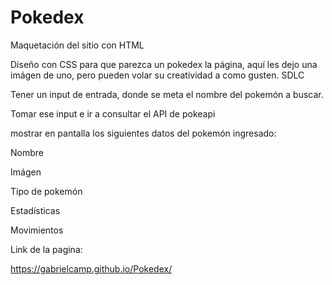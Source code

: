 # Pokedex

Maquetación del sitio con HTML

Diseño con CSS para que parezca un pokedex la página, aquí les dejo una imágen de uno, pero pueden volar su creatividad a como gusten. SDLC

Tener un input de entrada, donde se meta el nombre del pokemón a buscar.

Tomar ese input e ir a consultar el API de pokeapi

mostrar en pantalla los siguientes datos del pokemón ingresado:

Nombre

Imágen

Tipo de pokemón

Estadísticas

Movimientos

Link de la pagina:

https://gabrielcamp.github.io/Pokedex/
